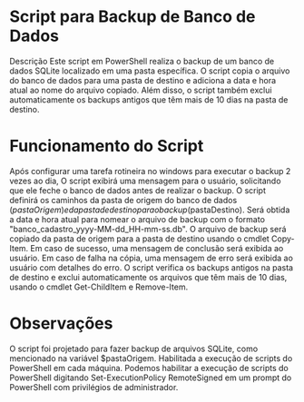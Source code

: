 # Script para Backup de Banco de Dados
Descrição
Este script em PowerShell realiza o backup de um banco de dados SQLite localizado em uma pasta específica. O script copia o arquivo do banco de dados para uma pasta de destino e adiciona 
a data e hora atual ao nome do arquivo copiado. Além disso, o script também exclui automaticamente os backups antigos que têm mais de 10 dias na pasta de destino.

# Funcionamento do Script
Após configurar uma tarefa rotineira no windows para executar o backup 2 vezes ao dia,
O script exibirá uma mensagem para o usuário, solicitando que ele feche o banco de dados antes de realizar o backup.
O script definirá os caminhos da pasta de origem do banco de dados ($pastaOrigem) e da pasta de destino para o backup ($pastaDestino).
Será obtida a data e hora atual para nomear o arquivo de backup com o formato "banco_cadastro_yyyy-MM-dd_HH-mm-ss.db".
O arquivo de backup será copiado da pasta de origem para a pasta de destino usando o cmdlet Copy-Item.
Em caso de sucesso, uma mensagem de conclusão será exibida ao usuário.
Em caso de falha na cópia, uma mensagem de erro será exibida ao usuário com detalhes do erro.
O script verifica os backups antigos na pasta de destino e exclui automaticamente os arquivos que têm mais de 10 dias, usando o cmdlet Get-ChildItem e Remove-Item.

# Observações
O script foi projetado para fazer backup de arquivos SQLite, como mencionado na variável $pastaOrigem.
Habilitada a execução de scripts do PowerShell em cada máquina. Podemos habilitar a execução de scripts do PowerShell digitando Set-ExecutionPolicy RemoteSigned em um prompt do PowerShell com privilégios de administrador.
